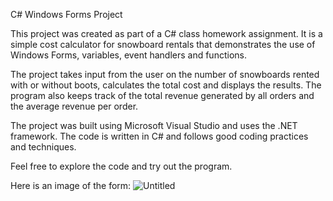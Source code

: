 C# Windows Forms Project

This project was created as part of a C# class homework assignment. It is a simple cost calculator for snowboard rentals that demonstrates the use of Windows Forms, variables, event handlers and functions.

The project takes input from the user on the number of snowboards rented with or without boots, calculates the total cost and displays the results. The program also keeps track of the total revenue generated by all orders and the average revenue per order.

The project was built using Microsoft Visual Studio and uses the .NET framework. The code is written in C# and follows good coding practices and techniques.

Feel free to explore the code and try out the program.


Here is an image of the form:
![Untitled](https://user-images.githubusercontent.com/91182988/216748865-277ebf44-b630-4d80-8985-79303c71030f.png)
